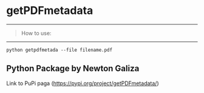 # getPDFmetadata

---
>How to use:
---
```shell
python getpdfmetada --file filename.pdf
```

## Python Package by Newton Galiza
Link to PuPi paga (https://pypi.org/project/getPDFmetadata/)

